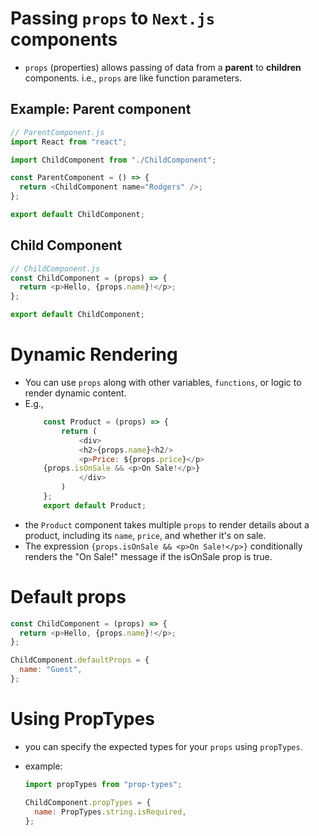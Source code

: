 # Passing `props` to `Next.js` components

- `props` (properties) allows passing of data from a **parent** to **children** components. i.e., `props` are like function parameters.

## Example: Parent component

```js
// ParentComponent.js
import React from "react";

import ChildComponent from "./ChildComponent";

const ParentComponent = () => {
  return <ChildComponent name="Rodgers" />;
};

export default ChildComponent;
```

## Child Component

```js
// ChildComponent.js
const ChildComponent = (props) => {
  return <p>Hello, {props.name}!</p>;
};

export default ChildComponent;
```

# Dynamic Rendering

- You can use `props` along with other variables, `functions`, or logic to render dynamic content.
- E.g.,
  ```js
      const Product = (props) => {
          return (
              <div>
              <h2>{props.name}<h2/>
              <p>Price: ${props.price}</p>
      {props.isOnSale && <p>On Sale!</p>}
              </div>
          )
      };
      export default Product;
  ```
- the `Product` component takes multiple `props` to render details about a product, including its `name`, `price`, and whether it's on sale.
- The expression `{props.isOnSale && <p>On Sale!</p>}` conditionally renders the "On Sale!" message if the isOnSale prop is true.

# Default props

```js
const ChildComponent = (props) => {
  return <p>Hello, {props.name}!</p>;
};

ChildComponent.defaultProps = {
  name: "Guest",
};
```

# Using PropTypes

- you can specify the expected types for your `props` using `propTypes`.
- example:

  ```js
  import propTypes from "prop-types";

  ChildComponent.propTypes = {
    name: PropTypes.string.isRequired,
  };
  ```
